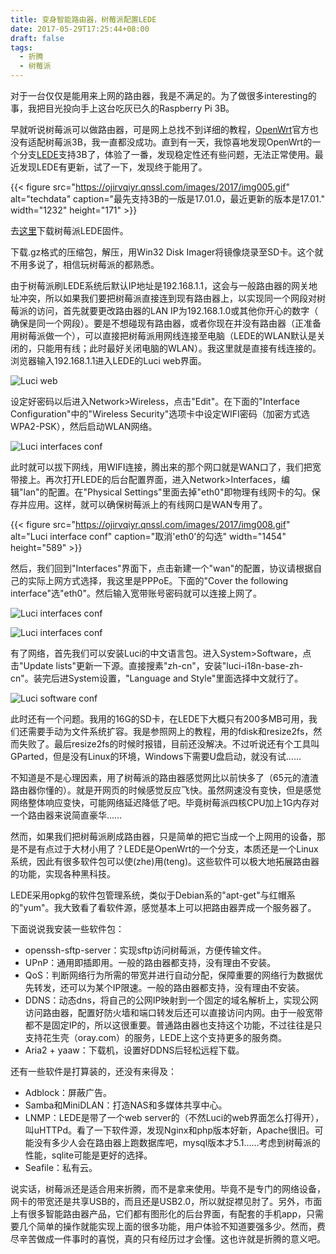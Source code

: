 ```yaml
---
title: 变身智能路由器，树莓派配置LEDE
date: 2017-05-29T17:25:44+08:00
draft: false
tags:
  - 折腾
  - 树莓派
---
```


对于一台仅仅是能用来上网的路由器，我是不满足的。为了做很多interesting的事，我把目光投向手上这台吃灰已久的Raspberry Pi 3B。

早就听说树莓派可以做路由器，可是网上总找不到详细的教程，[OpenWrt](https://openwrt.org/)官方也没有适配树莓派3B，我一直都没成功。直到有一天，我惊喜地发现OpenWrt的一个分支[LEDE](https://lede-project.org/)支持3B了，体验了一番，发现稳定性还有些问题，无法正常使用。最近发现LEDE有更新，试了一下，发现终于能用了。

{{< figure src="https://ojirvqiyr.qnssl.com/images/2017/img005.gif" alt="techdata" caption="最先支持3B的一版是17.01.0，最近更新的版本是17.01." width="1232" height="171" >}}

去[这里](https://lede-project.org/toh/views/toh_fwdownload?dataflt%5BBrand*~%5D=Raspberry+Pi+Foundation)下载树莓派LEDE固件。

下载.gz格式的压缩包，解压，用Win32 Disk Imager将镜像烧录至SD卡。这个就不用多说了，相信玩树莓派的都熟悉。

由于树莓派刷LEDE系统后默认IP地址是192.168.1.1，这会与一般路由器的网关地址冲突，所以如果我们要把树莓派直接连到现有路由器上，以实现同一个网段对树莓派的访问，首先就要更改路由器的LAN IP为192.168.1.0或其他你开心的数字（ 确保是同一个网段）。要是不想碰现有路由器，或者你现在并没有路由器（正准备用树莓派做一个），可以直接把树莓派用网线连接至电脑（LEDE的WLAN默认是关闭的，只能用有线；此时最好关闭电脑的WLAN）。我这里就是直接有线连接的。浏览器输入192.168.1.1进入LEDE的Luci web界面。

![Luci web](https://ojirvqiyr.qnssl.com/images/2017/img006.gif)

设定好密码以后进入Network>Wireless，点击"Edit"。在下面的"Interface Configuration"中的"Wireless Security"选项卡中设定WIFI密码（加密方式选WPA2-PSK），然后启动WLAN网络。

![Luci interfaces conf](https://ojirvqiyr.qnssl.com/images/2017/img007.gif)

此时就可以拔下网线，用WIFI连接，腾出来的那个网口就是WAN口了，我们把宽带接上。再次打开LEDE的后台配置界面，进入Network>Interfaces，编辑"lan"的配置。在"Physical Settings"里面去掉"eth0"即物理有线网卡的勾。保存并应用。这样，就可以确保树莓派上的有线网口是WAN专用了。

{{< figure src="https://ojirvqiyr.qnssl.com/images/2017/img008.gif" alt="Luci interface conf" caption="取消'eth0'的勾选" width="1454" height="589" >}}

然后，我们回到"Interfaces"界面下，点击新建一个"wan"的配置，协议请根据自己的实际上网方式选择，我这里是PPPoE。下面的"Cover the following interface"选"eth0"。然后输入宽带账号密码就可以连接上网了。

![Luci interfaces conf](https://ojirvqiyr.qnssl.com/images/2017/img009.gif)

![Luci interfaces conf](https://ojirvqiyr.qnssl.com/images/2017/img010.gif)

有了网络，首先我们可以安装Luci的中文语言包。进入System>Software，点击"Update lists"更新一下源。直接搜素"zh-cn"，安装"luci-i18n-base-zh-cn"。装完后进System设置，"Language and Style"里面选择中文就行了。

![Luci software conf](https://ojirvqiyr.qnssl.com/images/2017/img011.gif)

此时还有一个问题。我用的16G的SD卡，在LEDE下大概只有200多MB可用，我们还需要手动为文件系统扩容。我是参照网上的教程，用的fdisk和resize2fs，然而失败了。最后resize2fs的时候时报错，目前还没解决。不过听说还有个工具叫GParted，但是没有Linux的环境，Windows下需要U盘启动，就没有试……

不知道是不是心理因素，用了树莓派的路由器感觉网比以前快多了（65元的渣渣路由器你懂的）。就是开网页的时候感觉反应飞快。虽然网速没有变快，但是感觉网络整体响应变快，可能网络延迟降低了吧。毕竟树莓派四核CPU加上1G内存对一个路由器来说简直豪华……

然而，如果我们把树莓派刷成路由器，只是简单的把它当成一个上网用的设备，那是不是有点过于大材小用了？LEDE是OpenWrt的一个分支，本质还是一个Linux系统，因此有很多软件包可以使(zhe)用(teng)。这些软件可以极大地拓展路由器的功能，实现各种黑科技。

LEDE采用opkg的软件包管理系统，类似于Debian系的"apt-get"与红帽系的"yum"。我大致看了看软件源，感觉基本上可以把路由器弄成一个服务器了。

下面说说我安装一些软件包：

* openssh-sftp-server：实现sftp访问树莓派，方便传输文件。
* UPnP：通用即插即用。一般的路由器都支持，没有理由不安装。
* QoS：判断网络行为所需的带宽并进行自动分配，保障重要的网络行为数据优先转发，还可以为某个IP限速。一般的路由器都支持，没有理由不安装。
* DDNS：动态dns，将自己的公网IP映射到一个固定的域名解析上，实现公网访问路由器，配置好防火墙和端口转发后还可以直接访问内网。由于一般宽带都不是固定IP的，所以这很重要。普通路由器也支持这个功能，不过往往是只支持花生壳（oray.com）的服务，LEDE上这个支持更多的服务商。
* Aria2 + yaaw：下载机，设置好DDNS后轻松远程下载。

还有一些软件是打算装的，还没有来得及：

* Adblock：屏蔽广告。
* Samba和MiniDLAN：打造NAS和多媒体共享中心。
* LNMP：LEDE是带了一个web server的（不然Luci的web界面怎么打得开），叫uHTTPd。看了一下软件源，发现Nginx和php版本好新，Apache很旧。可能没有多少人会在路由器上跑数据库吧，mysql版本才5.1……考虑到树莓派的性能，sqlite可能是更好的选择。
* Seafile：私有云。

说实话，树莓派还是适合用来折腾，而不是拿来使用。毕竟不是专门的网络设备，网卡的带宽还是共享USB的，而且还是USB2.0，所以就捉襟见肘了。另外，市面上有很多智能路由器产品，它们都有图形化的后台界面，有配套的手机app，只需要几个简单的操作就能实现上面的很多功能，用户体验不知道要强多少。然而，费尽辛苦做成一件事时的喜悦，真的只有经历过才会懂。这也许就是折腾的意义吧。
